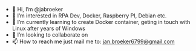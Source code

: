 - 👋 Hi, I’m @jabroeker
- 👀 I’m interested in RPA Dev, Docker, Raspberry PI, Debian etc.
- 🌱 I’m currently learning to create Docker container, geting in touch with Linux after years of Windows
- 💞️ I’m looking to collaborate on 
- 📫 How to reach me just mail me to: jan.broeker6799@gmail.com
